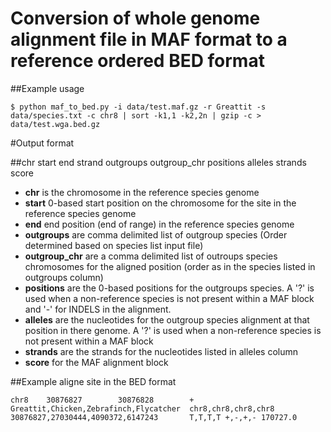 # Conversion of whole genome alignment file in MAF format to a reference ordered BED format 

##Example usage

    $ python maf_to_bed.py -i data/test.maf.gz -r Greattit -s data/species.txt -c chr8 | sort -k1,1 -k2,2n | gzip -c > data/test.wga.bed.gz



#Output format


##chr    start	end	strand	outgroups	outgroup_chr positions  alleles strands score
	
- **chr** is the chromosome in the reference species genome
- **start** 0-based start position on the chromosome for the site in the reference species genome
- **end** end position (end of range) in the reference species genome
- **outgroups** are comma delimited list of outgroup species (Order determined based on species list input file)
- **outgroup_chr** are a comma delimited list of outroups species chromosomes for the aligned position 
(order as in the species listed in outgroups column)
- **positions** are the 0-based positions for the outgroups species. A '?' is used when a non-reference species is not 
present within a MAF block and '-' for INDELS in the alignment.
- **alleles** are the nucleotides for the outgroup species alignment at that position in there genome. A '?' is used when a non-reference species is not present within a MAF block
- **strands** are the strands for the nucleotides listed in alleles column
- **score** for the MAF alignment block


##Example aligne site in the BED format
```
chr8    30876827        30876828        +       Greattit,Chicken,Zebrafinch,Flycatcher  chr8,chr8,chr8,chr8    30876827,27030444,4090372,6147243       T,T,T,T +,-,+,- 170727.0
```
